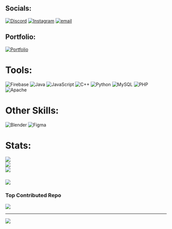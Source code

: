 
## Socials:
[![Discord](https://img.shields.io/badge/Discord-%237289DA.svg?logo=discord&logoColor=white)](https://discord.gg/900469600381181972) [![Instagram](https://img.shields.io/badge/Instagram-%23E4405F.svg?logo=Instagram&logoColor=white)](https://instagram.com/cedisafk) [![email](https://img.shields.io/badge/Email-D14836?logo=gmail&logoColor=white)](mailto:6sceed@gmail.com) 

## Portfolio:
[![Portfolio](https://img.shields.io/badge/Visit-Portfolio-blueviolet?style=for-the-badge&logo=github)](https://cedrickgarcia.tech)

#  Tools:
![Firebase](https://img.shields.io/badge/firebase-%23039BE5.svg?style=for-the-badge&logo=firebase) ![Java](https://img.shields.io/badge/java-%23ED8B00.svg?style=for-the-badge&logo=openjdk&logoColor=white) ![JavaScript](https://img.shields.io/badge/javascript-%23323330.svg?style=for-the-badge&logo=javascript&logoColor=%23F7DF1E) ![C++](https://img.shields.io/badge/c++-%2300599C.svg?style=for-the-badge&logo=c%2B%2B&logoColor=white) ![Python](https://img.shields.io/badge/python-3670A0?style=for-the-badge&logo=python&logoColor=ffdd54) ![MySQL](https://img.shields.io/badge/mysql-4479A1.svg?style=for-the-badge&logo=mysql&logoColor=white) ![PHP](https://img.shields.io/badge/php-%23777BB4.svg?style=for-the-badge&logo=php&logoColor=white) ![Apache](https://img.shields.io/badge/apache-%23D42029.svg?style=for-the-badge&logo=apache&logoColor=white) 
 
#  Other Skills:
![Blender](https://img.shields.io/badge/blender-%23F5792A.svg?style=for-the-badge&logo=blender&logoColor=white)  ![Figma](https://img.shields.io/badge/figma-%23F24E1E.svg?style=for-the-badge&logo=figma&logoColor=white)
#  Stats:
![](https://github-readme-stats.vercel.app/api?username=6cedrick&theme=dark&hide_border=false&include_all_commits=false&count_private=false)<br/>
![](https://nirzak-streak-stats.vercel.app/?user=6cedrick&theme=dark&hide_border=false)<br/>
![](https://github-readme-stats.vercel.app/api/top-langs/?username=6cedrick&theme=dark&hide_border=false&include_all_commits=false&count_private=false&layout=compact)

###
![](https://quotes-github-readme.vercel.app/api?type=vetical&theme=dark)

### Top Contributed Repo
![](https://github-contributor-stats.vercel.app/api?username=6sceed&limit=5&theme=dark&combine_all_yearly_contributions=true)

---
[![](https://visitcount.itsvg.in/api?id=6sceed&icon=2&color=4)](https://visitcount.itsvg.in)

<!-- Proudly created with GPRM ( https://gprm.itsvg.in ) -->
